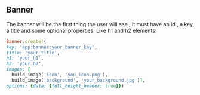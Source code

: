## Banner

The banner will be the first thing the user will see , it must have an id , a key, a title and some optional properties. Like h1 and h2 elements.

  ~~~~~ ruby
  Banner.create!(
  key: 'app:banner:your_banner_key',
  title: 'your_title',
  h1: 'your_h1',
  h2: 'your_h2',
  images: [
    build_image('icon', 'you_icon.png'),
    build_image('background', 'your_background.jpg')],
  options: {data: {full_height_header: true}})
  ~~~~~

